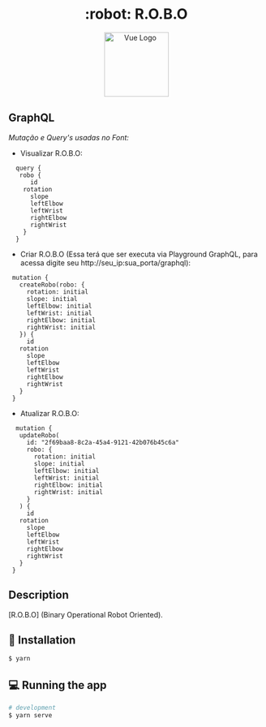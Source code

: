 <h1 align="center">
 :robot: R.O.B.O
</h1>

<p align="center">
  <img src="https://vuejs.org/images/logo.png" width="127" alt="Vue Logo" />
</p>

## GraphQL
_Mutação e Query's usadas no Font:_

- Visualizar R.O.B.O:
```
  query {
   robo {
      id
    rotation
      slope
      leftElbow
      leftWrist
      rightElbow
      rightWrist
    }
  }
```
- Criar R.O.B.O (Essa terá que ser executa via Playground GraphQL, para acessa digite seu http://seu_ip:sua_porta/graphql):
```
 mutation {
   createRobo(robo: {
     rotation: initial
     slope: initial
     leftElbow: initial
     leftWrist: initial
     rightElbow: initial
     rightWrist: initial
   }) {
     id
   rotation
     slope
     leftElbow
     leftWrist
     rightElbow
     rightWrist
   }
 }
```
- Atualizar R.O.B.O:
```
  mutation {
   updateRobo(
     id: "2f69baa8-8c2a-45a4-9121-42b076b45c6a"
     robo: {
       rotation: initial
       slope: initial
       leftElbow: initial
       leftWrist: initial
       rightElbow: initial
       rightWrist: initial
     }
   ) {
     id
   rotation
     slope
     leftElbow
     leftWrist
     rightElbow
     rightWrist
   }
 }
```

## Description

[R.O.B.O]  (Binary Operational Robot Oriented).

## :hammer: Installation

```bash
$ yarn
```

## :computer: Running the app

```bash
# development
$ yarn serve
